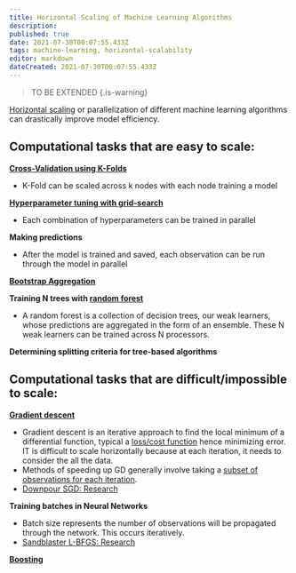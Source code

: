 ```yaml
---
title: Horizontal Scaling of Machine Learning Algorithms
description: 
published: true
date: 2021-07-30T00:07:55.433Z
tags: machine-learning, horizontal-scalability
editor: markdown
dateCreated: 2021-07-30T00:07:55.433Z
---
```


> TO BE EXTENDED
{.is-warning}

[Horizontal scaling](/training/qram/horizontal-scaling) or parallelization of different machine learning algorithms can drastically improve model efficiency. 

## Computational tasks that are easy to scale:
**[Cross-Validation using K-Folds](https://en.wikipedia.org/wiki/Cross-validation_(statistics)#/media/File:KfoldCV.gif)**

* K-Fold can be scaled across k nodes with each node training a model

**[Hyperparameter tuning with grid-search](https://en.wikipedia.org/wiki/Hyperparameter_optimization)**

* Each combination of hyperparameters can be trained in parallel

**Making predictions**
* After the model is trained and saved, each observation can be run through the model in parallel

**[Bootstrap Aggregation](https://en.wikipedia.org/wiki/Bootstrap_aggregating)**

**Training N trees with [random forest](https://en.wikipedia.org/wiki/Random_forest)**

* A random forest is a collection of decision trees, our weak learners, whose predictions are aggregated in the form of an ensemble. These N weak learners can be trained across N processors.

**Determining splitting criteria for tree-based algorithms**


## Computational tasks that are difficult/impossible to scale:
**[Gradient descent](https://en.wikipedia.org/wiki/Gradient_descent)**
* Gradient descent is an iterative approach to find the local minimum of a differential function, typical a [loss/cost function](https://en.wikipedia.org/wiki/Loss_function) hence minimizing error. IT is difficult to scale horizontally because at each iteration, it needs to consider the all the data. 
* Methods of speeding up GD generally involve taking a [subset of observations for each iteration](https://en.wikipedia.org/wiki/Stochastic_gradient_descent). 
* [Downpour SGD: Research](https://static.googleusercontent.com/media/research.google.com/en//archive/large_deep_networks_nips2012.pdf)

**Training batches in Neural Networks**
* Batch size represents the number of observations will be propagated through the network. This occurs iteratively.
* [Sandblaster L-BFGS: Research](https://static.googleusercontent.com/media/research.google.com/en//archive/large_deep_networks_nips2012.pdf)

**[Boosting](https://en.wikipedia.org/wiki/Boosting_(machine_learning))**


